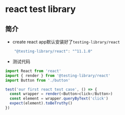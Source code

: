 # react test library


## 简介

*  create react app默认安装好了``testing-library/react``

```js
    "@testing-library/react": "^11.1.0"
```


* 测试代码 

```js
import React from 'react' 
import { render } from '@testing-library/react'
import Button from './button'

test('our first react test case', () => {
  const wrapper = render(<Button>click</Button>)
  const element = wrapper.queryByText('click')
  expect(element).toBeTruthy()
})


```